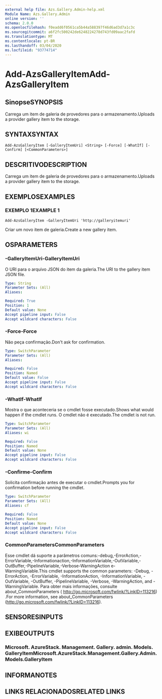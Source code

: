 ```yaml
---
external help file: Azs.Gallery.Admin-help.xml
Module Name: Azs.Gallery.Admin
online version: ''
schema: 2.0.0
ms.openlocfilehash: f0eadd6f0561ca5b44a588397f46d6ad3d7a1c3c
ms.sourcegitcommit: a6f2fc500242de6248224278d743fd09aac2fafd
ms.translationtype: MT
ms.contentlocale: pt-BR
ms.lasthandoff: 03/04/2020
ms.locfileid: "93774714"
---
```

# <span data-ttu-id="2b659-101">Add-AzsGalleryItem</span><span class="sxs-lookup"><span data-stu-id="2b659-101">Add-AzsGalleryItem</span></span>

## <span data-ttu-id="2b659-102">Sinopse</span><span class="sxs-lookup"><span data-stu-id="2b659-102">SYNOPSIS</span></span>
<span data-ttu-id="2b659-103">Carrega um item de galeria de provedores para o armazenamento.</span><span class="sxs-lookup"><span data-stu-id="2b659-103">Uploads a provider gallery item to the storage.</span></span>

## <span data-ttu-id="2b659-104">SYNTAX</span><span class="sxs-lookup"><span data-stu-id="2b659-104">SYNTAX</span></span>

```
Add-AzsGalleryItem [-GalleryItemUri] <String> [-Force] [-WhatIf] [-Confirm] [<CommonParameters>]
```

## <span data-ttu-id="2b659-105">DESCRITIVO</span><span class="sxs-lookup"><span data-stu-id="2b659-105">DESCRIPTION</span></span>
<span data-ttu-id="2b659-106">Carrega um item de galeria de provedores para o armazenamento.</span><span class="sxs-lookup"><span data-stu-id="2b659-106">Uploads a provider gallery item to the storage.</span></span>

## <span data-ttu-id="2b659-107">EXEMPLOS</span><span class="sxs-lookup"><span data-stu-id="2b659-107">EXAMPLES</span></span>

### <span data-ttu-id="2b659-108">EXEMPLO 1</span><span class="sxs-lookup"><span data-stu-id="2b659-108">EXAMPLE 1</span></span>
```
Add-AzsGalleryItem -GalleryItemUri 'http://galleryitemuri'
```

<span data-ttu-id="2b659-109">Criar um novo item de galeria.</span><span class="sxs-lookup"><span data-stu-id="2b659-109">Create a new gallery item.</span></span>

## <span data-ttu-id="2b659-110">OS</span><span class="sxs-lookup"><span data-stu-id="2b659-110">PARAMETERS</span></span>

### <span data-ttu-id="2b659-111">-GalleryItemUri</span><span class="sxs-lookup"><span data-stu-id="2b659-111">-GalleryItemUri</span></span>
<span data-ttu-id="2b659-112">O URI para o arquivo JSON do item da galeria.</span><span class="sxs-lookup"><span data-stu-id="2b659-112">The URI to the gallery item JSON file.</span></span>

```yaml
Type: String
Parameter Sets: (All)
Aliases:

Required: True
Position: 1
Default value: None
Accept pipeline input: False
Accept wildcard characters: False
```

### <span data-ttu-id="2b659-113">-Force</span><span class="sxs-lookup"><span data-stu-id="2b659-113">-Force</span></span>
<span data-ttu-id="2b659-114">Não peça confirmação.</span><span class="sxs-lookup"><span data-stu-id="2b659-114">Don't ask for confirmation.</span></span>

```yaml
Type: SwitchParameter
Parameter Sets: (All)
Aliases:

Required: False
Position: Named
Default value: False
Accept pipeline input: False
Accept wildcard characters: False
```

### <span data-ttu-id="2b659-115">-WhatIf</span><span class="sxs-lookup"><span data-stu-id="2b659-115">-WhatIf</span></span>
<span data-ttu-id="2b659-116">Mostra o que aconteceria se o cmdlet fosse executado.</span><span class="sxs-lookup"><span data-stu-id="2b659-116">Shows what would happen if the cmdlet runs.</span></span>
<span data-ttu-id="2b659-117">O cmdlet não é executado.</span><span class="sxs-lookup"><span data-stu-id="2b659-117">The cmdlet is not run.</span></span>

```yaml
Type: SwitchParameter
Parameter Sets: (All)
Aliases: wi

Required: False
Position: Named
Default value: None
Accept pipeline input: False
Accept wildcard characters: False
```

### <span data-ttu-id="2b659-118">-Confirme</span><span class="sxs-lookup"><span data-stu-id="2b659-118">-Confirm</span></span>
<span data-ttu-id="2b659-119">Solicita confirmação antes de executar o cmdlet.</span><span class="sxs-lookup"><span data-stu-id="2b659-119">Prompts you for confirmation before running the cmdlet.</span></span>

```yaml
Type: SwitchParameter
Parameter Sets: (All)
Aliases: cf

Required: False
Position: Named
Default value: None
Accept pipeline input: False
Accept wildcard characters: False
```

### <span data-ttu-id="2b659-120">CommonParameters</span><span class="sxs-lookup"><span data-stu-id="2b659-120">CommonParameters</span></span>
<span data-ttu-id="2b659-121">Esse cmdlet dá suporte a parâmetros comuns:-debug,-ErrorAction,-ErrorVariable,-Informationaction,-InformationVariable,-OutVariable,-OutBuffer,-PipelineVariable,-Verbose-WarningAction e-WarningVariable.</span><span class="sxs-lookup"><span data-stu-id="2b659-121">This cmdlet supports the common parameters: -Debug, -ErrorAction, -ErrorVariable, -InformationAction, -InformationVariable, -OutVariable, -OutBuffer, -PipelineVariable, -Verbose, -WarningAction, and -WarningVariable.</span></span> <span data-ttu-id="2b659-122">Para obter mais informações, consulte about_CommonParameters ( http://go.microsoft.com/fwlink/?LinkID=113216) .</span><span class="sxs-lookup"><span data-stu-id="2b659-122">For more information, see about_CommonParameters (http://go.microsoft.com/fwlink/?LinkID=113216).</span></span>

## <span data-ttu-id="2b659-123">SENSORES</span><span class="sxs-lookup"><span data-stu-id="2b659-123">INPUTS</span></span>

## <span data-ttu-id="2b659-124">EXIBE</span><span class="sxs-lookup"><span data-stu-id="2b659-124">OUTPUTS</span></span>

### <span data-ttu-id="2b659-125">Microsoft. AzureStack. Management. Gallery. admin. Models. GalleryItem</span><span class="sxs-lookup"><span data-stu-id="2b659-125">Microsoft.AzureStack.Management.Gallery.Admin.Models.GalleryItem</span></span>

## <span data-ttu-id="2b659-126">INFORMA</span><span class="sxs-lookup"><span data-stu-id="2b659-126">NOTES</span></span>

## <span data-ttu-id="2b659-127">LINKS RELACIONADOS</span><span class="sxs-lookup"><span data-stu-id="2b659-127">RELATED LINKS</span></span>
